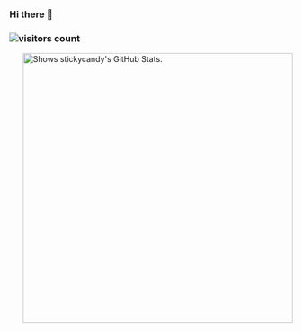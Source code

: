 ### Hi there 👋

<!--
**stickycandy/stickycandy** is a ✨ _special_ ✨ repository because its `README.md` (this file) appears on your GitHub profile.

Here are some ideas to get you started:

- 🔭 I’m currently working on ...
- 🌱 I’m currently learning ...
- 👯 I’m looking to collaborate on ...
- 🤔 I’m looking for help with ...
- 💬 Ask me about ...
- 📫 How to reach me: ...
- 😄 Pronouns: ...
- ⚡ Fun fact: ...
-->

### ![visitors count](https://visitors-by-url-pls-dont-use-this-in-your-repo.vercel.app/`stickycandy`-github-readme)
<img alt="Shows stickycandy's GitHub Stats." align="right" width="480px" src="https://camo.githubusercontent.com/d6d24dfc20878f1369a17a68c6448d313978e9f10b62b75c406175bb216b3d22/68747470733a2f2f6769746875622d73746174732e6c69756c692e6c6f6c2f6170693f757365726e616d653d737469636b7963616e6479267468656d653d7675652673686f775f69636f6e733d7472756526696e636c7564655f616c6c5f636f6d6d6974733d7472756526636f756e745f707269766174653d74727565"  data-canonical-src="https://github-stats.liuli.lol/api?username=stickycandy&amp;theme=vue&amp;show_icons=true&amp;include_all_commits=true&amp;count_private=true" style="visibility:visible;max-width:100%;">

